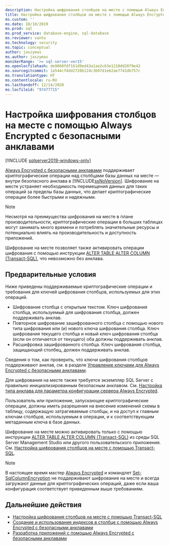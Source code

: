 ```yaml
---
description: Настройка шифрования столбцов на месте с помощью Always Encrypted с безопасными анклавами
title: Настройка шифрования столбцов на месте с помощью Always Encrypted с безопасными анклавами | Документация Майкрософт
ms.custom: ''
ms.date: 10/10/2019
ms.prod: sql
ms.prod_service: database-engine, sql-database
ms.reviewer: vanto
ms.technology: security
ms.topic: conceptual
author: jaszymas
ms.author: jaszymas
monikerRange: '>= sql-server-ver15'
ms.openlocfilehash: de9860fdf161d9ed43a1ae2c63e1210dd2079e42
ms.sourcegitcommit: 1a544cf4dd2720b124c3697d1e62ae7741db757c
ms.translationtype: HT
ms.contentlocale: ru-RU
ms.lasthandoff: 12/14/2020
ms.locfileid: "97477715"
---
```

# <a name="configure-column-encryption-in-place-using-always-encrypted-with-secure-enclaves"></a>Настройка шифрования столбцов на месте с помощью Always Encrypted с безопасными анклавами 
[!INCLUDE [sqlserver2019-windows-only](../../../includes/applies-to-version/sqlserver2019-windows-only.md)]

[Always Encrypted с безопасными анклавами](always-encrypted-enclaves.md) поддерживает криптографические операции над столбцами базы данных на месте — внутри безопасного анклава в [!INCLUDE[ssNoVersion](../../../includes/ssnoversion-md.md)]. Шифрование на месте устраняет необходимость перемещения данных для таких операций за пределы базы данных, что делает криптографические операции более быстрыми и надежными. 

> [!NOTE]
> Несмотря на преимущества шифрования на месте в плане производительности, криптографические операции в больших таблицах могут занимать много времени и потреблять значительные ресурсы и потенциально влиять на производительность и доступность приложений.

Шифрование на месте позволяет также активировать операции шифрования с помощью инструкции [ALTER TABLE ALTER COLUMN (Transact-SQL)](../../../t-sql/statements/alter-table-transact-sql.md), что невозможно без анклава.

## <a name="prerequisites"></a>Предварительные условия
Ниже приведены поддерживаемые криптографические операции и требования для ключей шифрования столбцов, используемых для этих операций.
- Шифрование столбца с открытым текстом. Ключ шифрования столбца, используемый для шифрования столбца, должен поддерживать анклав.
- Повторное шифрование зашифрованного столбца с помощью нового типа шифрования или (и) нового ключа шифрования столбца. Ключ шифрования текущего столбца и новый ключ шифрования столбца (если он отличается от текущего) оба должны поддерживать анклав.
- Расшифровка зашифрованного столбца. Ключ шифрования столбца, защищающий столбец, должен поддерживать анклав.

Сведения о том, как проверить, что ключи шифрования столбцов поддерживают анклав, см. в разделе [Управление ключами для Always Encrypted с безопасными анклавами](always-encrypted-enclaves-manage-keys.md).

Для шифрования на месте также требуется экземпляр SQL Server с правильно инициализированным безопасным анклавом. См. [Настройка типа анклава для параметра конфигурации сервера Always Encrypted](../../../database-engine/configure-windows/configure-column-encryption-enclave-type.md).

Пользователь или приложение, запускающее криптографические операции, должны иметь разрешения на внесение изменений схемы в таблицу, содержащую затрагиваемые столбцы, и на доступ к главным ключам столбцов, используемым в операции, и к соответствующим метаданным ключа в базе данных.

Шифрование на месте можно активировать только с помощью инструкции [ALTER TABLE ALTER COLUMN (Transact-SQL)](../../../t-sql/statements/alter-table-transact-sql.md) из среды SQL Server Management Studio или другого пользовательского приложения. См. [Настройка шифрования столбцов на месте с помощью Transact-SQL](always-encrypted-enclaves-configure-encryption-tsql.md).

> [!NOTE]
> В настоящее время мастер [Always Encrypted](always-encrypted-wizard.md) и командлет [Set-SqlColumnEncryption](/powershell/module/sqlserver/set-sqlcolumnencryption) не поддерживают шифрование на месте и всегда загружают данные для криптографических операций, даже если ваша конфигурация соответствует приведенным выше требованиям. 

## <a name="next-steps"></a>Дальнейшие действия
- [Настройка шифрования столбцов на месте с помощью Transact-SQL](always-encrypted-enclaves-configure-encryption-tsql.md)
- [Создание и использование индексов в столбце с помощью Always Encrypted с безопасными анклавами](always-encrypted-enclaves-create-use-indexes.md)
- [Разработка приложений с помощью Always Encrypted с безопасными анклавами](always-encrypted-enclaves-client-development.md)
